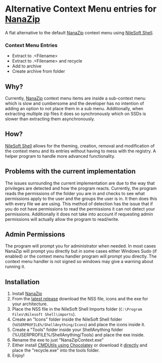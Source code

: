 # Alternative Context Menu entries for [NanaZip](https://github.com/M2Team/NanaZip)
A flat alternative to the default [NanaZip](https://github.com/M2Team/NanaZip) context menu using [NileSoft Shell](https://github.com/moudey/Shell).
### Context Menu Entries
- Extract to .\<Filename>
- Extract to .\<Filename> and recycle
- Add to archive
- Create archive from folder

## Why?
Currently, [NanaZip](https://github.com/M2Team/NanaZip) context menu items are inside a sub-context menu which is slow and cumbersome and the developer has no intention of adding an option to not place them in a sub menu. Additionally, when extracting multiple zip files it does so synchronously which on SSDs is slower than extracting them asynchronously.

## How?
[NileSoft Shell](https://github.com/moudey/Shell) allows for the theming, creation, removal and modification of the context menu and its entries without having to mess with the registry. A helper program to handle more advanced functionality.

## Problems with the current implementation
The issues surrounding the current implementation are due to the way that privileges are detected and how the program reacts. Currently, the program reads the permissions of the folder you are in and checks to see what permissions apply to the user and the groups the user is in. It then does this with every file we are using. This method of detection has the issue that if you do not have permissions to read the permissions it can not detect your permissions. Additionally it does not take into account if requesting admin permissions will actually allow the program to read/write.

## Admin Permissions
The program will prompt you for administrator when needed. In most cases NanaZip will prompt you directly but in some cases either Windows Sudo (if enabled) or the context menu handler program will prompt you directly. The context menu handler is not signed so windows may give a warning about running it.

## Installation
1. Install [NanaZip](https://github.com/M2Team/NanaZip)
2. From the [latest release](https://github.com/hboyd2003/NanaZipAlternativeContextMenu/releases/latest) download the NSS file, icons and the exe for your architecture.
3. Place the NSS file in the NileSoft Shell Imports folder (```C:\Program Files\Nilesoft Shell\imports```).
4. Create an "Icons" folder inside the NileSoft Shell folder (```%USERPROFILE%/ShellAnything/Icons```) and place the icons inside it.
5. Create a "Tools" folder inside your ShellAnything folder (%USERPROFILE%/ShellAnything/Tools) and place the exe inside.
6. Rename the exe to just "NanaZipContext.exe"
7. Either install [CMDUtils using Chocolatey](https://community.chocolatey.org/packages/cmdutils) or download it [directly](http://www.maddogsw.com/cmdutils/) and place the "recycle.exe" into the tools folder.
8. Enjoy!